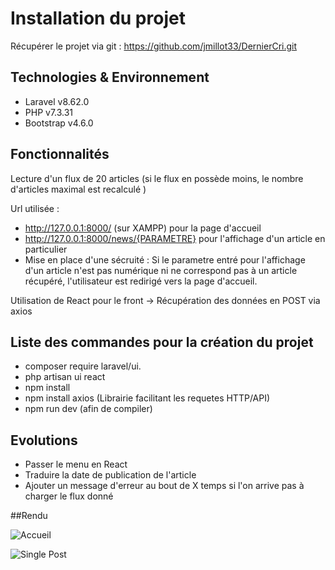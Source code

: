 # Installation du projet

Récupérer le projet via git : 
https://github.com/jmillot33/DernierCri.git

## Technologies & Environnement
- Laravel v8.62.0
- PHP v7.3.31
- Bootstrap v4.6.0

## Fonctionnalités

Lecture d'un flux de 20 articles (si le flux en possède moins, le nombre d'articles maximal est recalculé )

Url utilisée : 
- http://127.0.0.1:8000/ (sur XAMPP) pour la page d'accueil
- http://127.0.0.1:8000/news/{PARAMETRE} pour l'affichage d'un article en particulier
- Mise en place d'une sécruité : Si le parametre entré pour l'affichage d'un article n'est pas numérique ni ne correspond pas à un article récupéré, l'utilisateur est redirigé vers la page d'accueil.


Utilisation de React pour le front
-> Récupération des données en POST via axios



## Liste des commandes pour la création du projet

- composer require laravel/ui.
- php artisan ui react
- npm install
- npm install axios (Librairie facilitant les requetes HTTP/API)
- npm run dev (afin de compiler)

## Evolutions
- Passer le menu en React
- Traduire la date de publication de l'article
- Ajouter un message d'erreur au bout de X temps si l'on arrive pas à charger le flux donné


##Rendu

![Accueil](https://zupimages.net/up/21/39/oguj.png "Accueil")

![Single Post](https://zupimages.net/up/21/39/t0zz.png "Single Post")